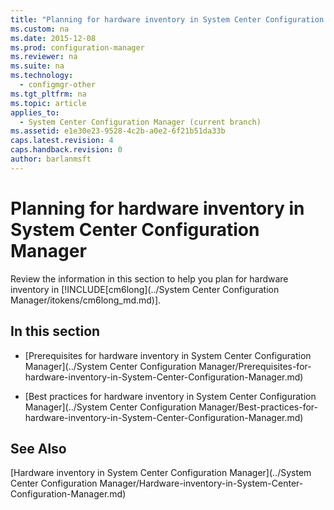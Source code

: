 ```yaml
---
title: "Planning for hardware inventory in System Center Configuration Manager"
ms.custom: na
ms.date: 2015-12-08
ms.prod: configuration-manager
ms.reviewer: na
ms.suite: na
ms.technology: 
  - configmgr-other
ms.tgt_pltfrm: na
ms.topic: article
applies_to: 
  - System Center Configuration Manager (current branch)
ms.assetid: e1e30e23-9528-4c2b-a0e2-6f21b51da33b
caps.latest.revision: 4
caps.handback.revision: 0
author: barlanmsft
---
```

# Planning for hardware inventory in System Center Configuration Manager
Review the information in this section to help you plan for hardware inventory in [!INCLUDE[cm6long](../System Center Configuration Manager/itokens/cm6long_md.md)].  
  
## In this section  
  
-   [Prerequisites for hardware inventory in System Center Configuration Manager](../System Center Configuration Manager/Prerequisites-for-hardware-inventory-in-System-Center-Configuration-Manager.md)  
  
-   [Best practices for hardware inventory in System Center Configuration Manager](../System Center Configuration Manager/Best-practices-for-hardware-inventory-in-System-Center-Configuration-Manager.md)  
  
## See Also  
 [Hardware inventory in System Center Configuration Manager](../System Center Configuration Manager/Hardware-inventory-in-System-Center-Configuration-Manager.md)